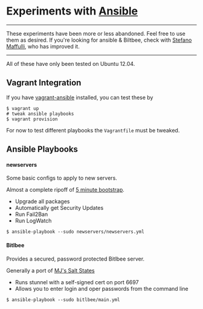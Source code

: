 # Experiments with [Ansible](http://ansible.cc)

---

These experiments have been more or less abandoned. Feel free to use them as desired.
If you're looking for ansible & Biltbee, check with [Stefano Maffulli](https://github.com/smaffulli?tab=repositories), who has improved it.

---

All of these have only been tested on Ubuntu 12.04.

## Vagrant Integration

If you have [vagrant-ansible](https://github.com/dsander/vagrant-ansible) installed, you can test these by

```
$ vagrant up
# tweak ansible playbooks
$ vagrant provision
```

For now to test different playbooks the ``Vagrantfile`` must be tweaked.

## Ansible Playbooks

#### newservers

Some basic configs to apply to new servers.

Almost a complete ripoff of [5 minute bootstrap](https://github.com/phred/5minbootstrap).

* Upgrade all packages
* Automatically get Security Updates
* Run Fail2Ban
* Run LogWatch

```
$ ansible-playbook --sudo newservers/newservers.yml
```



#### Bitlbee

Provides a secured, password protected Bitlbee server. 

Generally a port of [MJ's Salt States](https://github.com/therevmj/salt-states)

* Runs stunnel with a self-signed cert on port 6697
* Allows you to enter login and oper passwords from the command line

```
$ ansible-playbook --sudo bitlbee/main.yml
```
